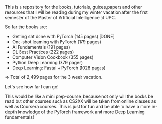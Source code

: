 This is a repository for the books, tutorials, guides,papers and other resources that I will be reading during my winter vacation after the first semester of the Master of Artificial Intelligence at UPC. 

So far the books are: 

- Getting sht done with PyTorch (145 pages) [DONE] 
- One-shot learning with PyTorch (179 pages)
- AI Fundamentals (191 pages) 
- DL Best Practices (222 pages) 
- Computer Vision Cookbook (355 pages) 
- Python Deep Learning (379 pages) 
- Deep Learning: Fastai + PyTorch (1028 pages) 

=> Total of 2,499 pages for the 3 week vacation. 

Let's see how far I can go! 

This would be like a mini prep-course, because not only will the books be read but other courses such as CS2XX will be taken from online classes as well as Coursera courses. This is just for fun and be able to have a more in-depth knowledge of the PyTorch framework and more Deep Learning fundamentals! 
